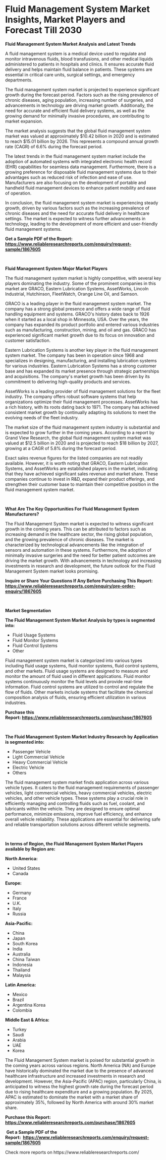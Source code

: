 <p><h1>Fluid Management System Market Insights, Market Players and Forecast Till 2030</h1></p><p><strong>Fluid Management System Market Analysis and Latest Trends</strong></p>
<p><p>A fluid management system is a medical device used to regulate and monitor intravenous fluids, blood transfusions, and other medical liquids administered to patients in hospitals and clinics. It ensures accurate fluid delivery and helps maintain fluid balance in patients. These systems are essential in critical care units, surgical settings, and emergency departments.</p><p>The fluid management system market is projected to experience significant growth during the forecast period. Factors such as the rising prevalence of chronic diseases, aging population, increasing number of surgeries, and advancements in technology are driving market growth. Additionally, the need for accurate and efficient fluid delivery systems, as well as the growing demand for minimally invasive procedures, are contributing to market expansion.</p><p>The market analysis suggests that the global fluid management system market was valued at approximately $10.42 billion in 2020 and is estimated to reach $15.01 billion by 2026. This represents a compound annual growth rate (CAGR) of 6.6% during the forecast period.</p><p>The latest trends in the fluid management system market include the adoption of automated systems with integrated electronic health record (EHR) capabilities for seamless data management. Furthermore, there is a growing preference for disposable fluid management systems due to their advantages such as reduced risk of infection and ease of use. Manufacturers are also focusing on the development of portable and handheld fluid management devices to enhance patient mobility and ease of operation.</p><p>In conclusion, the fluid management system market is experiencing steady growth, driven by various factors such as the increasing prevalence of chronic diseases and the need for accurate fluid delivery in healthcare settings. The market is expected to witness further advancements in technology, leading to the development of more efficient and user-friendly fluid management systems.</p></p>
<p><strong>Get a Sample PDF of the Report:&nbsp; <a href="https://www.reliableresearchreports.com/enquiry/request-sample/1867605">https://www.reliableresearchreports.com/enquiry/request-sample/1867605</a></strong></p>
<p>&nbsp;</p>
<p><strong>Fluid Management System Major Market Players</strong></p>
<p><p>The fluid management system market is highly competitive, with several key players dominating the industry. Some of the prominent companies in this market are GRACO, Eastern Lubrication Systems, AssetWorks, Lincoln Industrial, Hutchinson, FleetWatch, Orange Line Oil, and Samson.</p><p>GRACO is a leading player in the fluid management system market. The company has a strong global presence and offers a wide range of fluid handling equipment and systems. GRACO's history dates back to 1926 when it started as a local shop in Minnesota, USA. Over the years, the company has expanded its product portfolio and entered various industries such as manufacturing, construction, mining, and oil and gas. GRACO has experienced significant market growth due to its focus on innovation and customer satisfaction.</p><p>Eastern Lubrication Systems is another key player in the fluid management system market. The company has been in operation since 1968 and specializes in designing, manufacturing, and installing lubrication systems for various industries. Eastern Lubrication Systems has a strong customer base and has expanded its market presence through strategic partnerships and acquisitions. The company's market growth has been driven by its commitment to delivering high-quality products and services.</p><p>AssetWorks is a leading provider of fluid management solutions for the fleet industry. The company offers robust software systems that help organizations optimize their fluid management processes. AssetWorks has a rich history, with its roots dating back to 1971. The company has achieved consistent market growth by continually adapting its solutions to meet the evolving needs of the fleet industry.</p><p>The market size of the fluid management system industry is substantial and is expected to grow further in the coming years. According to a report by Grand View Research, the global fluid management system market was valued at $12.5 billion in 2020 and is projected to reach $18 billion by 2027, growing at a CAGR of 5.8% during the forecast period.</p><p>Exact sales revenue figures for the listed companies are not readily available. However, it is worth noting that GRACO, Eastern Lubrication Systems, and AssetWorks are established players in the market, indicating that they have achieved significant sales revenue and market share. These companies continue to invest in R&D, expand their product offerings, and strengthen their customer base to maintain their competitive position in the fluid management system market.</p></p>
<p>&nbsp;</p>
<p><strong>What Are The Key Opportunities For Fluid Management System Manufacturers?</strong></p>
<p><p>The Fluid Management System market is expected to witness significant growth in the coming years. This can be attributed to factors such as increasing demand in the healthcare sector, the rising global population, and the growing prevalence of chronic diseases. The market is characterized by technological advancements like the integration of sensors and automation in these systems. Furthermore, the adoption of minimally invasive surgeries and the need for better patient outcomes are driving the market growth. With advancements in technology and increasing investments in research and development, the future outlook for the Fluid Management System market looks promising.</p></p>
<p><strong>Inquire or Share Your Questions If Any Before Purchasing This Report: <a href="https://www.reliableresearchreports.com/enquiry/pre-order-enquiry/1867605">https://www.reliableresearchreports.com/enquiry/pre-order-enquiry/1867605</a></strong></p>
<p>&nbsp;</p>
<p><strong>Market Segmentation</strong></p>
<p><strong>The Fluid Management System Market Analysis by types is segmented into:</strong></p>
<p><ul><li>Fluid Usage Systems</li><li>Fluid Monitor Systems</li><li>Fluid Control Systems</li><li>Other</li></ul></p>
<p><p>Fluid management system market is categorized into various types including fluid usage systems, fluid monitor systems, fluid control systems, and other markets. Fluid usage systems are designed to measure and monitor the amount of fluid used in different applications. Fluid monitor systems continuously monitor the fluid levels and provide real-time information. Fluid control systems are utilized to control and regulate the flow of fluids. Other markets include systems that facilitate the chemical composition analysis of fluids, ensuring efficient utilization in various industries.</p></p>
<p><strong>Purchase this Report:&nbsp;<a href="https://www.reliableresearchreports.com/purchase/1867605">https://www.reliableresearchreports.com/purchase/1867605</a></strong></p>
<p>&nbsp;</p>
<p><strong>The Fluid Management System Market Industry Research by Application is segmented into:</strong></p>
<p><ul><li>Passenger Vehicle</li><li>Light Commercial Vehicle</li><li>Heavy Commercial Vehicle</li><li>Electric Vehicle</li><li>Others</li></ul></p>
<p><p>The fluid management system market finds application across various vehicle types. It caters to the fluid management requirements of passenger vehicles, light commercial vehicles, heavy commercial vehicles, electric vehicles, and other vehicle types. These systems play a crucial role in efficiently managing and controlling fluids such as fuel, coolant, and lubricants within the vehicle. They are designed to ensure optimal performance, minimize emissions, improve fuel efficiency, and enhance overall vehicle reliability. These applications are essential for delivering safe and reliable transportation solutions across different vehicle segments.</p></p>
<p>&nbsp;</p>
<p><strong>In terms of Region, the Fluid Management System Market Players available by Region are:</strong></p>
<p>
    <p> <strong> North America: </strong>
        <ul>
            <li>United States</li>
            <li>Canada</li>
        </ul>
        </p> 
    <p> <strong> Europe: </strong>
        <ul>
            <li>Germany</li>
            <li>France</li>
            <li>U.K.</li>
            <li>Italy</li>
            <li>Russia</li>
        </ul>
        </p> 
    <p> <strong> Asia-Pacific: </strong>
        <ul>
            <li>China</li>
            <li>Japan</li>
            <li>South Korea</li>
            <li>India</li>
            <li>Australia</li>
            <li>China Taiwan</li>
            <li>Indonesia</li>
            <li>Thailand</li>
            <li>Malaysia</li>
        </ul>
        </p> 
    <p> <strong> Latin America: </strong>
        <ul>
            <li>Mexico</li>
            <li>Brazil</li>
            <li>Argentina Korea</li>
            <li>Colombia</li>
        </ul>
        </p> 
    <p> <strong> Middle East & Africa: </strong>
        <ul>
            <li>Turkey</li>
            <li>Saudi</li>
            <li>Arabia</li>
            <li>UAE</li>
            <li>Korea</li>
        </ul>
    </p>
    </p>
<p><p>The Fluid Management System market is poised for substantial growth in the coming years across various regions. North America (NA) and Europe have historically dominated the market due to the presence of advanced healthcare infrastructure and increased investments in research and development. However, the Asia-Pacific (APAC) region, particularly China, is anticipated to witness the highest growth rate during the forecast period due to rising healthcare expenditure and a growing population. By 2025, APAC is estimated to dominate the market with a market share of approximately 35%, followed by North America with around 30% market share.</p></p>
<p><strong>Purchase this Report: <a href="https://www.reliableresearchreports.com/purchase/1867605">https://www.reliableresearchreports.com/purchase/1867605</a></strong></p>
<p>&nbsp;<strong>Get a Sample PDF of the Report:&nbsp;&nbsp;<a href="https://www.reliableresearchreports.com/enquiry/request-sample/1867605">https://www.reliableresearchreports.com/enquiry/request-sample/1867605</a></strong></p>
<p><strong></strong></p>
<p>Check more reports on https://www.reliableresearchreports.com/</p>